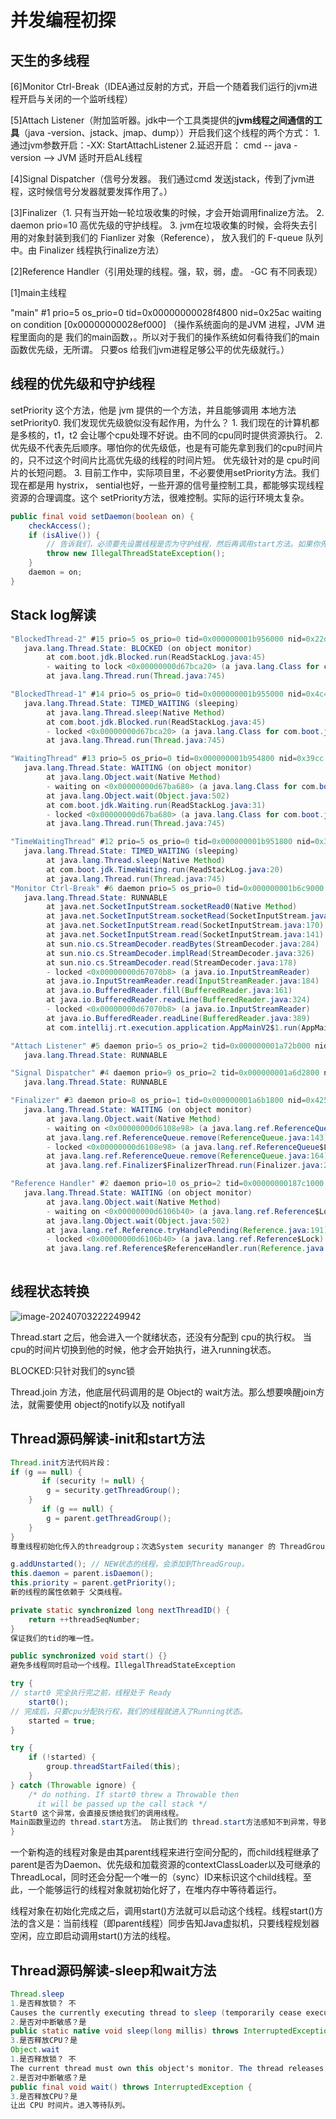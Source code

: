 # 并发编程初探

## 天生的多线程

[6]Monitor Ctrl-Break（IDEA通过反射的方式，开启一个随着我们运行的jvm进程开启与关闭的一个监听线程）

[5]Attach Listener（附加监听器。jdk中一个工具类提供的**jvm线程之间通信的工具**（java -version、jstack、jmap、dump））开启我们这个线程的两个方式： 1. 通过jvm参数开启：-XX: StartAttachListener  2.延迟开启： cmd -- java -version -->  JVM 适时开启AL线程

[4]Signal Dispatcher（信号分发器。 我们通过cmd 发送jstack，传到了jvm进程，这时候信号分发器就要发挥作用了。）

[3]Finalizer（1. 只有当开始一轮垃圾收集的时候，才会开始调用finalize方法。 2.  daemon prio=10 高优先级的守护线程。  3. jvm在垃圾收集的时候，会将失去引用的对象封装到我们的 Fianlizer 对象（Reference）， 放入我们的 F-queue 队列中。由 Finalizer 线程执行inalize方法）

[2]Reference Handler（引用处理的线程。强，软，弱，虚。 -GC 有不同表现）

[1]main主线程

"main" #1 prio=5 os_prio=0 tid=0x00000000028f4800 nid=0x25ac waiting on condition [0x00000000028ef000] （操作系统面向的是JVM 进程，JVM 进程里面向的是 我们的main函数，。所以对于我们的操作系统如何看待我们的main函数优先级，无所谓。 只要os 给我们jvm进程足够公平的优先级就行。）

## 线程的优先级和守护线程

setPriority 这个方法，他是 jvm 提供的一个方法，并且能够调用 本地方法 setPriority0. 我们发现优先级貌似没有起作用，为什么？ 1. 我们现在的计算机都是多核的，t1，t2 会让哪个cpu处理不好说。由不同的cpu同时提供资源执行。 2. 优先级不代表先后顺序。哪怕你的优先级低，也是有可能先拿到我们的cpu时间片的，只不过这个时间片比高优先级的线程的时间片短。 优先级针对的是 cpu时间片的长短问题。 3. 目前工作中，实际项目里，不必要使用setPriority方法。我们现在都是用 hystrix， sential也好，一些开源的信号量控制工具，都能够实现线程资源的合理调度。这个 setPriority方法，很难控制。实际的运行环境太复杂。

```java
public final void setDaemon(boolean on) {
    checkAccess();
    if (isAlive()) {
		// 告诉我们，必须要先设置线程是否为守护线程，然后再调用start方法。如果你先调用start。 isAlive = true.
        throw new IllegalThreadStateException();
    }
    daemon = on;
}
```

## Stack log解读

```java
"BlockedThread-2" #15 prio=5 os_prio=0 tid=0x000000001b956000 nid=0x22d8 waiting for monitor entry [0x000000001d0be000] (发现死锁，一直不会释放的话)
   java.lang.Thread.State: BLOCKED (on object monitor)
        at com.boot.jdk.Blocked.run(ReadStackLog.java:45)
        - waiting to lock <0x00000000d67bca20> (a java.lang.Class for com.boot.jdk.Blocked)
        at java.lang.Thread.run(Thread.java:745)

"BlockedThread-1" #14 prio=5 os_prio=0 tid=0x000000001b955000 nid=0x4c4c waiting on condition [0x000000001cfbf000]
   java.lang.Thread.State: TIMED_WAITING (sleeping)
        at java.lang.Thread.sleep(Native Method)
        at com.boot.jdk.Blocked.run(ReadStackLog.java:45)
        - locked <0x00000000d67bca20> (a java.lang.Class for com.boot.jdk.Blocked)
        at java.lang.Thread.run(Thread.java:745)

"WaitingThread" #13 prio=5 os_prio=0 tid=0x000000001b954800 nid=0x39cc in Object.wait() [0x000000001cebf000]
   java.lang.Thread.State: WAITING (on object monitor)
        at java.lang.Object.wait(Native Method)
        - waiting on <0x00000000d67ba680> (a java.lang.Class for com.boot.jdk.Waiting)
        at java.lang.Object.wait(Object.java:502)
        at com.boot.jdk.Waiting.run(ReadStackLog.java:31)
        - locked <0x00000000d67ba680> (a java.lang.Class for com.boot.jdk.Waiting)
        at java.lang.Thread.run(Thread.java:745)

"TimeWaitingThread" #12 prio=5 os_prio=0 tid=0x000000001b951800 nid=0x3820 waiting on condition [0x000000001cdbe000]
   java.lang.Thread.State: TIMED_WAITING (sleeping)
        at java.lang.Thread.sleep(Native Method)
        at com.boot.jdk.TimeWaiting.run(ReadStackLog.java:20)
        at java.lang.Thread.run(Thread.java:745)
"Monitor Ctrl-Break" #6 daemon prio=5 os_prio=0 tid=0x000000001b6c9000 nid=0x1210 runnable [0x000000001c6be000]
   java.lang.Thread.State: RUNNABLE
        at java.net.SocketInputStream.socketRead0(Native Method)
        at java.net.SocketInputStream.socketRead(SocketInputStream.java:116)
        at java.net.SocketInputStream.read(SocketInputStream.java:170)
        at java.net.SocketInputStream.read(SocketInputStream.java:141)
        at sun.nio.cs.StreamDecoder.readBytes(StreamDecoder.java:284)
        at sun.nio.cs.StreamDecoder.implRead(StreamDecoder.java:326)
        at sun.nio.cs.StreamDecoder.read(StreamDecoder.java:178)
        - locked <0x00000000d67070b8> (a java.io.InputStreamReader)
        at java.io.InputStreamReader.read(InputStreamReader.java:184)
        at java.io.BufferedReader.fill(BufferedReader.java:161)
        at java.io.BufferedReader.readLine(BufferedReader.java:324)
        - locked <0x00000000d67070b8> (a java.io.InputStreamReader)
        at java.io.BufferedReader.readLine(BufferedReader.java:389)
        at com.intellij.rt.execution.application.AppMainV2$1.run(AppMainV2.java:64)

"Attach Listener" #5 daemon prio=5 os_prio=2 tid=0x000000001a72b000 nid=0x4ea8 waiting on condition [0x0000000000000000]
   java.lang.Thread.State: RUNNABLE

"Signal Dispatcher" #4 daemon prio=9 os_prio=2 tid=0x000000001a6d2800 nid=0x3d94 runnable [0x0000000000000000]
   java.lang.Thread.State: RUNNABLE

"Finalizer" #3 daemon prio=8 os_prio=1 tid=0x000000001a6b1800 nid=0x4254 in Object.wait() [0x000000001ab8f000] （只有进行垃圾收集的时候，才会被notify。 用到我们的 signal Dispatcher）
   java.lang.Thread.State: WAITING (on object monitor)
        at java.lang.Object.wait(Native Method)
        - waiting on <0x00000000d6108e98> (a java.lang.ref.ReferenceQueue$Lock)
        at java.lang.ref.ReferenceQueue.remove(ReferenceQueue.java:143)
        - locked <0x00000000d6108e98> (a java.lang.ref.ReferenceQueue$Lock)
        at java.lang.ref.ReferenceQueue.remove(ReferenceQueue.java:164)
        at java.lang.ref.Finalizer$FinalizerThread.run(Finalizer.java:209)

"Reference Handler" #2 daemon prio=10 os_prio=2 tid=0x00000000187c1000 nid=0x48a8 in Object.wait() [0x000000001a68f000] （引用处理线程。）
   java.lang.Thread.State: WAITING (on object monitor)
        at java.lang.Object.wait(Native Method)
        - waiting on <0x00000000d6106b40> (a java.lang.ref.Reference$Lock)
        at java.lang.Object.wait(Object.java:502)
        at java.lang.ref.Reference.tryHandlePending(Reference.java:191)
        - locked <0x00000000d6106b40> (a java.lang.ref.Reference$Lock)
        at java.lang.ref.Reference$ReferenceHandler.run(Reference.java:153)       
       
```

## 线程状态转换

![image-20240703222249942](assets/image-20240703222249942.png)

Thread.start 之后，他会进入一个就绪状态，还没有分配到 cpu的执行权。 当cpu的时间片切换到他的时候，他才会开始执行，进入running状态。

BLOCKED:只针对我们的sync锁

Thread.join 方法，他底层代码调用的是 Object的 wait方法。那么想要唤醒join方法，就需要使用 object的notify以及 notifyall

## Thread源码解读-init和start方法

```java
Thread.init方法代码片段：
if (g == null) {
       if (security != null) {
        g = security.getThreadGroup();
    }
       if (g == null) {
        g = parent.getThreadGroup();
    }
}
尊重线程初始化传入的threadgroup；次选System security mananger 的 ThreadGroup；再次选 parent的 ThreadGroup。

g.addUnstarted(); // NEW状态的线程，会添加到ThreadGroup。
this.daemon = parent.isDaemon();
this.priority = parent.getPriority();
新的线程的属性依赖于 父类线程。

private static synchronized long nextThreadID() {
    return ++threadSeqNumber;
}
保证我们的tid的唯一性。

public synchronized void start() {}
避免多线程同时启动一个线程。IllegalThreadStateException

try {
// start0 完全执行完之前，线程处于 Ready
    start0();
// 完成后，只要cpu分配执行权，我们的线程就进入了Running状态。
    started = true;
}

try {
    if (!started) {
        group.threadStartFailed(this);
    }
} catch (Throwable ignore) {
    /* do nothing. If start0 threw a Throwable then
      it will be passed up the call stack */
Start0 这个异常，会直接反馈给我们的调用线程。
Main函数里边的 thread.start方法。 防止我们的 thread.start方法感知不到异常，导致程序的错误的继续执行。
}
```

一个新构造的线程对象是由其parent线程来进行空间分配的，而child线程继承了parent是否为Daemon、优先级和加载资源的contextClassLoader以及可继承的ThreadLocal，同时还会分配一个唯一的（sync）ID来标识这个child线程。至此，一个能够运行的线程对象就初始化好了，在堆内存中等待着运行。

线程对象在初始化完成之后，调用start()方法就可以启动这个线程。线程start()方法的含义是：当前线程（即parent线程）同步告知Java虚拟机，只要线程规划器空闲，应立即启动调用start()方法的线程。

## Thread源码解读-sleep和wait方法

```java
Thread.sleep
1.是否释放锁？ 不
Causes the currently executing thread to sleep (temporarily cease execution) for the specified number of milliseconds, subject to the precision and accuracy of system timers and schedulers. The thread does not lose ownership of any monitors.
2.是否对中断敏感？是
public static native void sleep(long millis) throws InterruptedException;
3.是否释放CPU？是
Object.wait
1.是否释放锁？ 不
The current thread must own this object's monitor. The thread releases ownership of this monitor and waits until another thread notifies threads waiting on this object's monitor to wake up either through a call to the notify method or the notifyAll method. The thread then waits until it can re-obtain ownership of the monitor and resumes execution.
2.是否对中断敏感？是
public final void wait() throws InterruptedException {
3.是否释放CPU？是
让出 CPU 时间片。进入等待队列。    
```

